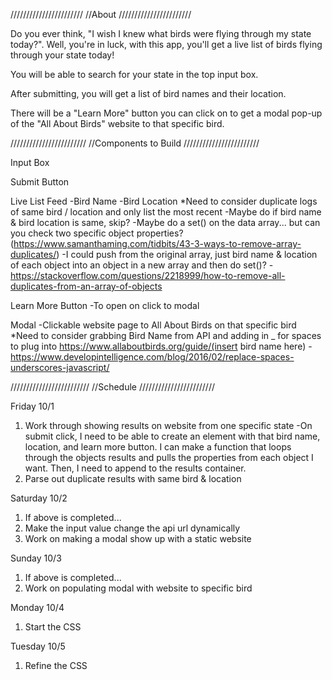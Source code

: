 ///////////////////////
//About
///////////////////////

Do you ever think, "I wish I knew what birds were flying through my state today?". Well, you're in luck, with this app, you'll get a live list of birds flying through your state today!

You will be able to search for your state in the top input box.

After submitting, you will get a list of bird names and their location.

There will be a "Learn More" button you can click on to get a modal pop-up of the "All About Birds" website to that specific bird.

////////////////////////
//Components to Build
////////////////////////

Input Box

Submit Button

Live List Feed
    -Bird Name
    -Bird Location
    *Need to consider duplicate logs of same bird / location and only list the most recent
        -Maybe do if bird name & bird location is same, skip?
        -Maybe do a set() on the data array... but can you check two specific object properties? (https://www.samanthaming.com/tidbits/43-3-ways-to-remove-array-duplicates/)
            -I could push from the original array, just bird name & location of each object into an object in a new array and then do set()?
            -https://stackoverflow.com/questions/2218999/how-to-remove-all-duplicates-from-an-array-of-objects

Learn More Button
    -To open on click to modal

Modal
    -Clickable website page to All About Birds on that specific bird
    *Need to consider grabbing Bird Name from API and adding in _ for spaces to plug into https://www.allaboutbirds.org/guide/(insert bird name here)
        -https://www.developintelligence.com/blog/2016/02/replace-spaces-underscores-javascript/


/////////////////////////
//Schedule
////////////////////////


Friday 10/1
1. Work through showing results on website from one specific state
    -On submit click, I need to be able to create an element with that bird name, location, and learn more button. I can make a function that loops through the objects results and pulls the properties from each object I want. Then, I need to append to the results container.
2. Parse out duplicate results with same bird & location


Saturday 10/2
1. If above is completed...
2. Make the input value change the api url dynamically
3. Work on making a modal show up with a static website

Sunday 10/3
1. If above is completed...
2. Work on populating modal with website to specific bird

Monday 10/4
1. Start the CSS

Tuesday 10/5
1. Refine the CSS
